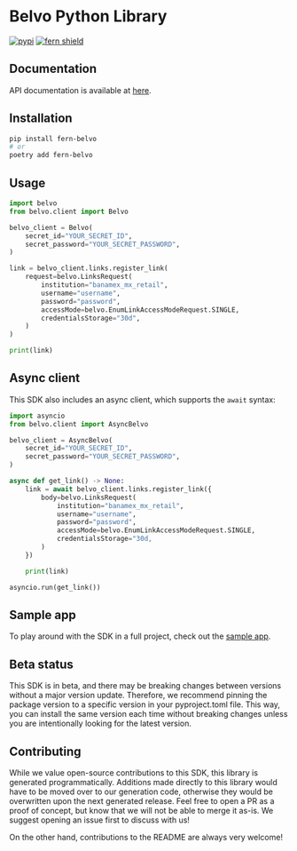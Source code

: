 
# Belvo Python Library

[![pypi](https://img.shields.io/pypi/v/fern-belvo.svg)](https://pypi.python.org/pypi/fern-belvo)
[![fern shield](https://img.shields.io/badge/%F0%9F%8C%BF-SDK%20generated%20by%20Fern-brightgreen)](https://github.com/fern-api/fern)

## Documentation

API documentation is available at [here](https://developers.belvo.com/reference/using-the-api-reference).

## Installation

```bash
pip install fern-belvo
# or
poetry add fern-belvo
```

## Usage

```python
import belvo
from belvo.client import Belvo

belvo_client = Belvo(
    secret_id="YOUR_SECRET_ID",
    secret_password="YOUR_SECRET_PASSWORD",
)

link = belvo_client.links.register_link(
    request=belvo.LinksRequest(
        institution="banamex_mx_retail",
        username="username",
        password="password",
        accessMode=belvo.EnumLinkAccessModeRequest.SINGLE,
        credentialsStorage="30d",
    )
)

print(link)
```

## Async client

This SDK also includes an async client, which supports the `await` syntax:

```python
import asyncio
from belvo.client import AsyncBelvo

belvo_client = AsyncBelvo(
    secret_id="YOUR_SECRET_ID",
    secret_password="YOUR_SECRET_PASSWORD",
)

async def get_link() -> None:
    link = await belvo_client.links.register_link({
        body=belvo.LinksRequest(
            institution="banamex_mx_retail",
            username="username",
            password="password",
            accessMode=belvo.EnumLinkAccessModeRequest.SINGLE,
            credentialsStorage="30d,
        )
    })

    print(link)

asyncio.run(get_link())
```

## Sample app

To play around with the SDK in a full project, check out the [sample app](https://github.com/fern-belvo/belvo-python-sample-app).

## Beta status

This SDK is in beta, and there may be breaking changes between versions without a major version update. Therefore, we recommend pinning the package version to a specific version in your pyproject.toml file. This way, you can install the same version each time without breaking changes unless you are intentionally looking for the latest version.

## Contributing

While we value open-source contributions to this SDK, this library is generated programmatically. Additions made directly to this library would have to be moved over to our generation code, otherwise they would be overwritten upon the next generated release. Feel free to open a PR as a proof of concept, but know that we will not be able to merge it as-is. We suggest opening an issue first to discuss with us!

On the other hand, contributions to the README are always very welcome!

